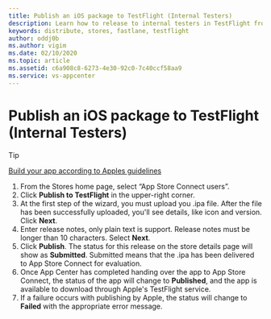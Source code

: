 ```yaml
---
title: Publish an iOS package to TestFlight (Internal Testers)
description: Learn how to release to internal testers in TestFlight from App Center
keywords: distribute, stores, fastlane, testflight
author: oddj0b
ms.author: vigim
ms.date: 02/10/2020
ms.topic: article
ms.assetid: c6a908c8-6273-4e30-92c0-7c40ccf58aa9
ms.service: vs-appcenter
---
```


# Publish an iOS package to TestFlight (Internal Testers)

> [!TIP]
> [Build your app according to Apples guidelines](https://developer.apple.com/app-store/submissions/)

1. From the Stores home page, select “App Store Connect users”.
2. Click **Publish to TestFlight** in the upper-right corner.
3. At the first step of the wizard, you must upload you .ipa file. After the file has been successfully uploaded, you'll see details, like icon and version. Click **Next**.
4. Enter release notes, only plain text is support. Release notes must be longer than 10 characters. Select **Next**.
4. Click **Publish**. The status for this release on the store details page will show as **Submitted**. Submitted means that the .ipa has been delivered to App Store Connect for evaluation.
5. Once App Center has completed handing over the app to App Store Connect, the status of the app will change to **Published**, and the app is available to download through Apple's TestFlight service.
6. If a failure occurs with publishing by Apple, the status will change to **Failed** with the appropriate error message.
